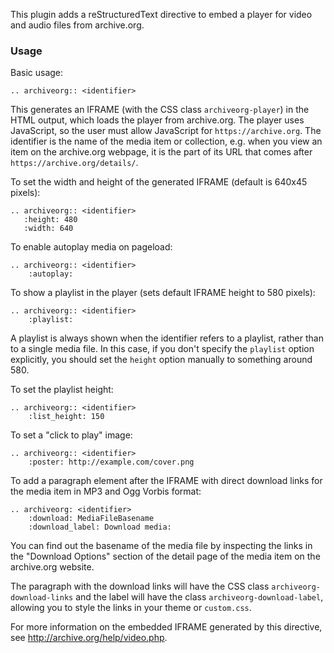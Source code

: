 This plugin adds a reStructuredText directive to embed a player for video and
audio files from archive.org.

### Usage

Basic usage:

    .. archiveorg:: <identifier>

This generates an IFRAME (with the CSS class `archiveorg-player`) in the HTML
output, which loads the player from archive.org. The player uses JavaScript, so
the user must allow JavaScript for `https://archive.org`. The identifier is the
name of the media item or collection, e.g. when you view an item on the
archive.org webpage, it is the part of its URL that comes after
`https://archive.org/details/`.

To set the width and height of the generated IFRAME (default is 640x45 pixels):

    .. archiveorg:: <identifier>
       :height: 480
       :width: 640

To enable autoplay media on pageload:

    .. archiveorg:: <identifier>
        :autoplay:

To show a playlist in the player (sets default IFRAME height to 580 pixels):

    .. archiveorg:: <identifier>
        :playlist:

A playlist is always shown when the identifier refers to a playlist, rather
than to a single media file. In this case, if you don't specify the `playlist`
option explicitly, you should set the `height` option manually to something
around 580.

To set the playlist height:

    .. archiveorg:: <identifier>
        :list_height: 150

To set a "click to play" image:

    .. archiveorg:: <identifier>
        :poster: http://example.com/cover.png

To add a paragraph element after the IFRAME with direct download links for the
media item in MP3 and Ogg Vorbis format:

    .. archiveorg: <identifier>
        :download: MediaFileBasename
        :download_label: Download media:

You can find out the basename of the media file by inspecting the links in the
"Download Options" section of the detail page of the media item on the
archive.org website.

The paragraph with the download links will have the CSS class
`archiveorg-download-links` and the label will have the class
`archiveorg-download-label`, allowing you to style the links in your theme or
`custom.css`.

For more information on the embedded IFRAME generated by this directive, see
http://archive.org/help/video.php.

